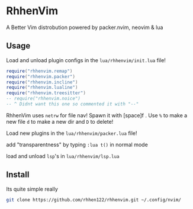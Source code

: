 # RhhenVim
A Better Vim distrobution powered by packer.nvim, neovim & lua

## Usage

Load and unload plugin configs in the `lua/rhhenvim/init.lua` file!
```lua
require("rhhenvim.remap")
require("rhhenvim.packer")
require("rhhenvim.incline")
require("rhhenvim.lualine")
require("rhhenvim.treesitter")
-- require("rhhenvim.noice")
-- ^ Didnt want this one so commented it with "--"
```

RhhenVim uses `netrw` for file nav! Spawn it with [space]f .
Use `%` to make a new file `d` to make a new dir and `D` to delete!

Load new plugins in the `lua/rhhenvim/packer.lua` file!

add "transparentness" by typing `:lua t()` in normal mode

load and unload `lsp`'s in `lua/rhhenvim/lsp.lua`

## Install

Its quite simple really
```bash
git clone https://github.com/rhhen122/rhhenvim.git ~/.config/nvim/
```
